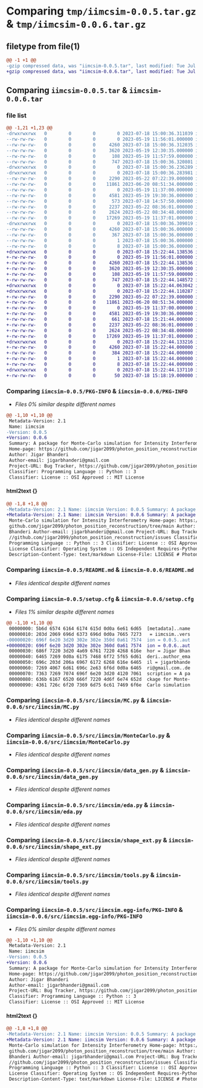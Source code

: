 # Comparing `tmp/iimcsim-0.0.5.tar.gz` & `tmp/iimcsim-0.0.6.tar.gz`

## filetype from file(1)

```diff
@@ -1 +1 @@
-gzip compressed data, was "iimcsim-0.0.5.tar", last modified: Tue Jul 18 15:00:36 2023, max compression
+gzip compressed data, was "iimcsim-0.0.6.tar", last modified: Tue Jul 18 15:22:44 2023, max compression
```

## Comparing `iimcsim-0.0.5.tar` & `iimcsim-0.0.6.tar`

### file list

```diff
@@ -1,21 +1,23 @@
-drwxrwxrwx   0        0        0        0 2023-07-18 15:00:36.311039 iimcsim-0.0.5/
--rw-rw-rw-   0        0        0        0 2023-05-19 11:56:01.000000 iimcsim-0.0.5/LICENSE
--rw-rw-rw-   0        0        0     4260 2023-07-18 15:00:36.312035 iimcsim-0.0.5/PKG-INFO
--rw-rw-rw-   0        0        0     3620 2023-05-19 12:30:35.000000 iimcsim-0.0.5/README.md
--rw-rw-rw-   0        0        0      108 2023-05-19 11:57:59.000000 iimcsim-0.0.5/pyproject.toml
--rw-rw-rw-   0        0        0      747 2023-07-18 15:00:36.320801 iimcsim-0.0.5/setup.cfg
-drwxrwxrwx   0        0        0        0 2023-07-18 15:00:36.236289 iimcsim-0.0.5/src/
-drwxrwxrwx   0        0        0        0 2023-07-18 15:00:36.283981 iimcsim-0.0.5/src/iimcsim/
--rw-rw-rw-   0        0        0     2290 2023-05-22 07:22:39.000000 iimcsim-0.0.5/src/iimcsim/MC.py
--rw-rw-rw-   0        0        0    11861 2023-06-20 08:51:34.000000 iimcsim-0.0.5/src/iimcsim/MonteCarlo.py
--rw-rw-rw-   0        0        0        0 2023-05-19 11:37:00.000000 iimcsim-0.0.5/src/iimcsim/__init__.py
--rw-rw-rw-   0        0        0     4581 2023-05-19 19:30:36.000000 iimcsim-0.0.5/src/iimcsim/data_gen.py
--rw-rw-rw-   0        0        0      573 2023-07-18 14:57:50.000000 iimcsim-0.0.5/src/iimcsim/data_gen_run.py
--rw-rw-rw-   0        0        0     2237 2023-05-22 08:36:01.000000 iimcsim-0.0.5/src/iimcsim/eda.py
--rw-rw-rw-   0        0        0     2624 2023-05-22 08:34:48.000000 iimcsim-0.0.5/src/iimcsim/shape_ext.py
--rw-rw-rw-   0        0        0    17269 2023-05-19 11:37:01.000000 iimcsim-0.0.5/src/iimcsim/tools.py
-drwxrwxrwx   0        0        0        0 2023-07-18 15:00:36.309019 iimcsim-0.0.5/src/iimcsim.egg-info/
--rw-rw-rw-   0        0        0     4260 2023-07-18 15:00:36.000000 iimcsim-0.0.5/src/iimcsim.egg-info/PKG-INFO
--rw-rw-rw-   0        0        0      367 2023-07-18 15:00:36.000000 iimcsim-0.0.5/src/iimcsim.egg-info/SOURCES.txt
--rw-rw-rw-   0        0        0        1 2023-07-18 15:00:36.000000 iimcsim-0.0.5/src/iimcsim.egg-info/dependency_links.txt
--rw-rw-rw-   0        0        0        8 2023-07-18 15:00:36.000000 iimcsim-0.0.5/src/iimcsim.egg-info/top_level.txt
+drwxrwxrwx   0        0        0        0 2023-07-18 15:22:44.138536 iimcsim-0.0.6/
+-rw-rw-rw-   0        0        0        0 2023-05-19 11:56:01.000000 iimcsim-0.0.6/LICENSE
+-rw-rw-rw-   0        0        0     4260 2023-07-18 15:22:44.138536 iimcsim-0.0.6/PKG-INFO
+-rw-rw-rw-   0        0        0     3620 2023-05-19 12:30:35.000000 iimcsim-0.0.6/README.md
+-rw-rw-rw-   0        0        0      108 2023-05-19 11:57:59.000000 iimcsim-0.0.6/pyproject.toml
+-rw-rw-rw-   0        0        0      747 2023-07-18 15:22:44.148572 iimcsim-0.0.6/setup.cfg
+drwxrwxrwx   0        0        0        0 2023-07-18 15:22:44.063042 iimcsim-0.0.6/src/
+drwxrwxrwx   0        0        0        0 2023-07-18 15:22:44.110287 iimcsim-0.0.6/src/iimcsim/
+-rw-rw-rw-   0        0        0     2290 2023-05-22 07:22:39.000000 iimcsim-0.0.6/src/iimcsim/MC.py
+-rw-rw-rw-   0        0        0    11861 2023-06-20 08:51:34.000000 iimcsim-0.0.6/src/iimcsim/MonteCarlo.py
+-rw-rw-rw-   0        0        0        0 2023-05-19 11:37:00.000000 iimcsim-0.0.6/src/iimcsim/__init__.py
+-rw-rw-rw-   0        0        0     4581 2023-05-19 19:30:36.000000 iimcsim-0.0.6/src/iimcsim/data_gen.py
+-rw-rw-rw-   0        0        0      661 2023-07-18 15:21:44.000000 iimcsim-0.0.6/src/iimcsim/data_gen_run.py
+-rw-rw-rw-   0        0        0     2237 2023-05-22 08:36:01.000000 iimcsim-0.0.6/src/iimcsim/eda.py
+-rw-rw-rw-   0        0        0     2624 2023-05-22 08:34:48.000000 iimcsim-0.0.6/src/iimcsim/shape_ext.py
+-rw-rw-rw-   0        0        0    17269 2023-05-19 11:37:01.000000 iimcsim-0.0.6/src/iimcsim/tools.py
+drwxrwxrwx   0        0        0        0 2023-07-18 15:22:44.133216 iimcsim-0.0.6/src/iimcsim.egg-info/
+-rw-rw-rw-   0        0        0     4260 2023-07-18 15:22:44.000000 iimcsim-0.0.6/src/iimcsim.egg-info/PKG-INFO
+-rw-rw-rw-   0        0        0      384 2023-07-18 15:22:44.000000 iimcsim-0.0.6/src/iimcsim.egg-info/SOURCES.txt
+-rw-rw-rw-   0        0        0        1 2023-07-18 15:22:44.000000 iimcsim-0.0.6/src/iimcsim.egg-info/dependency_links.txt
+-rw-rw-rw-   0        0        0        8 2023-07-18 15:22:44.000000 iimcsim-0.0.6/src/iimcsim.egg-info/top_level.txt
+drwxrwxrwx   0        0        0        0 2023-07-18 15:22:44.137110 iimcsim-0.0.6/tests/
+-rw-rw-rw-   0        0        0       50 2023-07-18 15:18:19.000000 iimcsim-0.0.6/tests/test_mc.py
```

### Comparing `iimcsim-0.0.5/PKG-INFO` & `iimcsim-0.0.6/PKG-INFO`

 * *Files 0% similar despite different names*

```diff
@@ -1,10 +1,10 @@
 Metadata-Version: 2.1
 Name: iimcsim
-Version: 0.0.5
+Version: 0.0.6
 Summary: A package for Monte-Carlo simulation for Intensity Interferometry
 Home-page: https://github.com/jigar2099/photon_position_reconstruction/tree/main
 Author: Jigar Bhanderi
 Author-email: jigarbhanderi@gmail.com
 Project-URL: Bug Tracker, https://github.com/jigar2099/photon_position_reconstruction/issues
 Classifier: Programming Language :: Python :: 3
 Classifier: License :: OSI Approved :: MIT License
```

#### html2text {}

```diff
@@ -1,8 +1,8 @@
-Metadata-Version: 2.1 Name: iimcsim Version: 0.0.5 Summary: A package for
+Metadata-Version: 2.1 Name: iimcsim Version: 0.0.6 Summary: A package for
 Monte-Carlo simulation for Intensity Interferometry Home-page: https://
 github.com/jigar2099/photon_position_reconstruction/tree/main Author: Jigar
 Bhanderi Author-email: jigarbhanderi@gmail.com Project-URL: Bug Tracker, https:
 //github.com/jigar2099/photon_position_reconstruction/issues Classifier:
 Programming Language :: Python :: 3 Classifier: License :: OSI Approved :: MIT
 License Classifier: Operating System :: OS Independent Requires-Python: >=3.6
 Description-Content-Type: text/markdown License-File: LICENSE # Photon Position
```

### Comparing `iimcsim-0.0.5/README.md` & `iimcsim-0.0.6/README.md`

 * *Files identical despite different names*

### Comparing `iimcsim-0.0.5/setup.cfg` & `iimcsim-0.0.6/setup.cfg`

 * *Files 1% similar despite different names*

```diff
@@ -1,10 +1,10 @@
 00000000: 5b6d 6574 6164 6174 615d 0d0a 6e61 6d65  [metadata]..name
 00000010: 203d 2069 696d 6373 696d 0d0a 7665 7273   = iimcsim..vers
-00000020: 696f 6e20 3d20 302e 302e 350d 0a61 7574  ion = 0.0.5..aut
+00000020: 696f 6e20 3d20 302e 302e 360d 0a61 7574  ion = 0.0.6..aut
 00000030: 686f 7220 3d20 4a69 6761 7220 4268 616e  hor = Jigar Bhan
 00000040: 6465 7269 0d0a 6175 7468 6f72 5f65 6d61  deri..author_ema
 00000050: 696c 203d 206a 6967 6172 6268 616e 6465  il = jigarbhande
 00000060: 7269 4067 6d61 696c 2e63 6f6d 0d0a 6465  ri@gmail.com..de
 00000070: 7363 7269 7074 696f 6e20 3d20 4120 7061  scription = A pa
 00000080: 636b 6167 6520 666f 7220 4d6f 6e74 652d  ckage for Monte-
 00000090: 4361 726c 6f20 7369 6d75 6c61 7469 6f6e  Carlo simulation
```

### Comparing `iimcsim-0.0.5/src/iimcsim/MC.py` & `iimcsim-0.0.6/src/iimcsim/MC.py`

 * *Files identical despite different names*

### Comparing `iimcsim-0.0.5/src/iimcsim/MonteCarlo.py` & `iimcsim-0.0.6/src/iimcsim/MonteCarlo.py`

 * *Files identical despite different names*

### Comparing `iimcsim-0.0.5/src/iimcsim/data_gen.py` & `iimcsim-0.0.6/src/iimcsim/data_gen.py`

 * *Files identical despite different names*

### Comparing `iimcsim-0.0.5/src/iimcsim/eda.py` & `iimcsim-0.0.6/src/iimcsim/eda.py`

 * *Files identical despite different names*

### Comparing `iimcsim-0.0.5/src/iimcsim/shape_ext.py` & `iimcsim-0.0.6/src/iimcsim/shape_ext.py`

 * *Files identical despite different names*

### Comparing `iimcsim-0.0.5/src/iimcsim/tools.py` & `iimcsim-0.0.6/src/iimcsim/tools.py`

 * *Files identical despite different names*

### Comparing `iimcsim-0.0.5/src/iimcsim.egg-info/PKG-INFO` & `iimcsim-0.0.6/src/iimcsim.egg-info/PKG-INFO`

 * *Files 0% similar despite different names*

```diff
@@ -1,10 +1,10 @@
 Metadata-Version: 2.1
 Name: iimcsim
-Version: 0.0.5
+Version: 0.0.6
 Summary: A package for Monte-Carlo simulation for Intensity Interferometry
 Home-page: https://github.com/jigar2099/photon_position_reconstruction/tree/main
 Author: Jigar Bhanderi
 Author-email: jigarbhanderi@gmail.com
 Project-URL: Bug Tracker, https://github.com/jigar2099/photon_position_reconstruction/issues
 Classifier: Programming Language :: Python :: 3
 Classifier: License :: OSI Approved :: MIT License
```

#### html2text {}

```diff
@@ -1,8 +1,8 @@
-Metadata-Version: 2.1 Name: iimcsim Version: 0.0.5 Summary: A package for
+Metadata-Version: 2.1 Name: iimcsim Version: 0.0.6 Summary: A package for
 Monte-Carlo simulation for Intensity Interferometry Home-page: https://
 github.com/jigar2099/photon_position_reconstruction/tree/main Author: Jigar
 Bhanderi Author-email: jigarbhanderi@gmail.com Project-URL: Bug Tracker, https:
 //github.com/jigar2099/photon_position_reconstruction/issues Classifier:
 Programming Language :: Python :: 3 Classifier: License :: OSI Approved :: MIT
 License Classifier: Operating System :: OS Independent Requires-Python: >=3.6
 Description-Content-Type: text/markdown License-File: LICENSE # Photon Position
```

